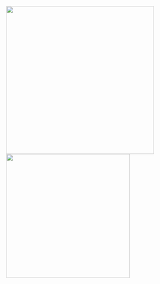 <a href="https://github.com/lolognz">
  <img align="center" width="400" src="https://github-readme-stats.vercel.app/api?username=lolognz&show_icons=true&theme=nightowl" />
</a>
<a href="https://github.com/lolognz?tab=repositories">
  <img align="center" width="335" src="https://github-readme-stats.vercel.app/api/top-langs/?username=lolognz&layout=compact&theme=nightowl" />
</a>